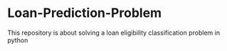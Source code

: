 # Loan-Prediction-Problem
This repository is about solving a loan eligibility classification problem in python
